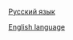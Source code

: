 
[Русский язык](./documentation/documentationRus.md)

[English language](./documentationEng/documentationEng.md)
